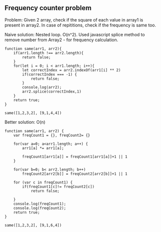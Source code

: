 ## Frequency counter problem

Problem: Given 2 array, check if the square of each value in array1 is present in array2. In case of repititions, check if the frequency is same too.

Naive solution: 
Nested loop. O(n^2).
Used javascript splice method to remove number from Array2 - for frequency calculation.

```
function same(arr1, arr2){
    if(arr1.length !== arr2.length){
        return false;
    }
    for(let i = 0; i < arr1.length; i++){
        let correctIndex = arr2.indexOf(arr1[i] ** 2)
        if(correctIndex === -1) {
            return false;
        }
        console.log(arr2);
        arr2.splice(correctIndex,1)
    }
    return true;
}

same([1,2,3,2], [9,1,4,4])
```

Better solution: O(n)

```
function same(arr1, arr2) {
    var freqCount1 = {}, freqCount2= {}

    for(var a=0; a<arr1.length; a++) {
        arr1[a] *= arr1[a];
        
        freqCount1[arr1[a]] = freqCount1[arr1[a]]+1 || 1
    }

    for(var b=0; b< arr2.length; b++)
        freqCount2[arr2[b]] = freqCount2[arr2[b]]+1 || 1

    for (var c in freqCount1) {
        if(freqCount1[c]!= freqCount2[c])
            return false;
           
    }
    console.log(freqCount1);
    console.log(freqCount2);
    return true;        
}

same([1,2,3,2], [9,1,6,4])
```

